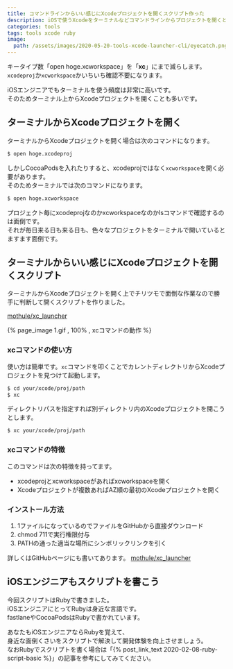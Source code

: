 ```yaml
---
title: コマンドラインからいい感じにXcodeプロジェクトを開くスクリプト作った
description: iOSで使うXcodeをターミナルなどコマンドラインからプロジェクトを開くときにxcodeprojかxcworkspaceなのか判断をいい感じにしてくれるスクリプトを作ったので紹介する記事です。
categories: tools
tags: tools xcode ruby
image:
  path: /assets/images/2020-05-20-tools-xcode-launcher-cli/eyecatch.png
---
```

キータイプ数「open hoge.xcworkspace」を「**xc**」にまで減らします。  
`xcodeproj`か`xcworkspace`かいちいち確認不要になります。

iOSエンジニアでもターミナルを使う頻度は非常に高いです。  
そのためターミナル上からXcodeプロジェクトを開くことも多いです。

## ターミナルからXcodeプロジェクトを開く
ターミナルからXcodeプロジェクトを開く場合は次のコマンドになります。

```sh
$ open hoge.xcodeproj
```

しかしCocoaPodsを入れたりすると、xcodeprojではなく`xcworkspace`を開く必要があります。  
そのためターミナルでは次のコマンドになります。

```sh
$ open hoge.xcworkspace
```

プロジェクト毎にxcodeprojなのかxcworkspaceなのかlsコマンドで確認するのは面倒です。  
それが毎日来る日も来る日も、色々なプロジェクトをターミナルで開いているとますます面倒です。

## ターミナルからいい感じにXcodeプロジェクトを開くスクリプト
ターミナルからXcodeプロジェクトを開く上でチリツモで面倒な作業なので勝手に判断して開くスクリプトを作りました。

[mothule/xc_launcher](https://github.com/mothule/xc_launcher)

{% page_image 1.gif , 100% , xcコマンドの動作 %}

### xcコマンドの使い方
使い方は簡単です。`xc`コマンドを叩くことでカレントディレクトリからXcodeプロジェクトを見つけて起動します。  

```sh
$ cd your/xcode/proj/path
$ xc
```

ディレクトリパスを指定すれば別ディレクトリ内のXcodeプロジェクトを開こうとします。

```sh
$ xc your/xcode/proj/path
```

### xcコマンドの特徴
このコマンドは次の特徴を持ってます。

- xcodeprojとxcworkspaceがあればxcworkspaceを開く
- Xcodeプロジェクトが複数あればAZ順の最初のXcodeプロジェクトを開く

### インストール方法

1. 1ファイルになっているのでファイルをGitHubから直接ダウンロード
1. chmod 711で実行権限付与
1. PATHの通った適当な場所にシンボリックリンクを引く

詳しくはGitHubページにも書いてあります。
[mothule/xc_launcher](https://github.com/mothule/xc_launcher)

## iOSエンジニアもスクリプトを書こう

今回スクリプトはRubyで書きました。  
iOSエンジニアにとってRubyは身近な言語です。  
fastlaneやCocoaPodsはRubyで書かれています。

あなたもiOSエンジニアならRubyを覚えて、  
身近な面倒くさいをスクリプトで解決して開発体験を向上させましょう。  
なおRubyでスクリプトを書く場合は「{% post_link_text 2020-02-08-ruby-script-basic %}」の記事を参考にしてみてください。
